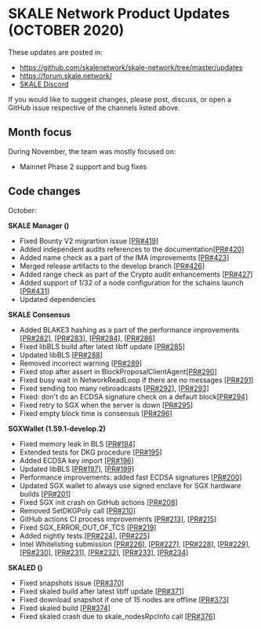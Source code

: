 # SKALE Network Product Updates (OCTOBER 2020)

These updates are posted in: 

-   <https://github.com/skalenetwork/skale-network/tree/master/updates>
-   <https://forum.skale.network/>
-   [SKALE Discord](https://discord.gg/vvUtWJB)

If you would like to suggest changes, please post, discuss, or open a GitHub issue respective of the channels listed above.

## Month focus

During November, the team was mostly focused on:

-   Mainnet Phase 2 support and bug fixes


## Code changes

October:

**SKALE Manager ()**

-   Fixed Bounty V2 migrartion issue [\[PR#419\]](https://github.com/skalenetwork/skale-manager/pull/419)
-   Added independent audits references to the documentation[\[PR#420\]](https://github.com/skalenetwork/skale-manager/pull/420)
-   Added name check as a part of the IMA improvements [\[PR#423\]](https://github.com/skalenetwork/skale-manager/pull/423)
-   Merged release artifacts to the develop branch [\[PR#426\]](https://github.com/skalenetwork/skale-manager/pull/426)
-   Added range check as part of the Crypto audit enhancements [\[PR#427\]](https://github.com/skalenetwork/skale-manager/pull/427)
-   Added support of 1/32 of a node configuration for the schains launch [\[PR#431\]](https://github.com/skalenetwork/skale-manager/pull/431)
-   Updated dependencies

**SKALE Consensus**

-   Added BLAKE3 hashing as a part of the performance improvements [\[PR#282\]](https://github.com/skalenetwork/skale-consensus/pull/282), [\[PR#283\]](https://github.com/skalenetwork/skale-consensus/pull/283), [\[PR#284\]](https://github.com/skalenetwork/skale-consensus/pull/284), [\[PR#286\]](https://github.com/skalenetwork/skale-consensus/pull/286)
-   Fixed libBLS build after latest libff update [\[PR#285\]](https://github.com/skalenetwork/skale-consensus/pull/285)
-   Updated libBLS [\[PR#288\]](https://github.com/skalenetwork/skale-consensus/pull/288)
-   Removed incorrect warning [\[PR#289\]](https://github.com/skalenetwork/skale-consensus/pull/289)
-   Fixed stop after assert in BlockProposalClientAgent[\[PR#290\]](https://github.com/skalenetwork/skale-consensus/pull/290)
-   Fixed busy wait in NetworkReadLoop if there are no messages [\[PR#291\]](https://github.com/skalenetwork/skale-consensus/pull/291)
-   Fixed sending too many rebroadcasts [\[PR#292\]](https://github.com/skalenetwork/skale-consensus/pull/292), [\[PR#293\]](https://github.com/skalenetwork/skale-consensus/pull/293)
-   Fixed: don't do an ECDSA signature check on a default block[\[PR#294\]](https://github.com/skalenetwork/skale-consensus/pull/294)
-   Fixed retry to SGX when the server is down [\[PR#295\]](https://github.com/skalenetwork/skale-consensus/pull/295)
-   Fixed empty block time is consensus [\[PR#296\]](https://github.com/skalenetwork/skale-consensus/pull/296)

**SGXWallet (1.59.1-develop.2)**

-   Fixed memory leak in BLS [\[PR#194\]](https://github.com/skalenetwork/SGXWallet/pull/194)
-   Extended tests for DKG procedure [\[PR#195\]](https://github.com/skalenetwork/SGXWallet/pull/195)
-   Added ECDSA key import [\[PR#196\]](https://github.com/skalenetwork/SGXWallet/pull/196)
-   Updated libBLS [\[PR#197\]](https://github.com/skalenetwork/SGXWallet/pull/197), [\[PR#199\]](https://github.com/skalenetwork/SGXWallet/pull/199)
-   Performance improvements: added fast ECDSA signatures [\[PR#200\]](https://github.com/skalenetwork/SGXWallet/pull/200)
-   Updated SGX wallet to always use signed enclave for SGX hardware builds [\[PR#201\]](https://github.com/skalenetwork/SGXWallet/pull/201)
-   Fixed SGX init crash on GitHub actions [\[PR#208\]](https://github.com/skalenetwork/SGXWallet/pull/208)
-   Removed SetDKGPoly call [\[PR#210\]](https://github.com/skalenetwork/SGXWallet/pull/210)
-   GitHub actions CI process improvements [\[PR#213\]](https://github.com/skalenetwork/SGXWallet/pull/213), [\[PR#215\]](https://github.com/skalenetwork/SGXWallet/pull/215)
-   Fixed SGX_ERROR_OUT_OF_TCS  [\[PR#219\]](https://github.com/skalenetwork/SGXWallet/pull/219)
-   Added nightly tests  [\[PR#224\]](https://github.com/skalenetwork/SGXWallet/pull/224), [\[PR#225\]](https://github.com/skalenetwork/SGXWallet/pull/225)
-   Intel Whitelisting submission [\[PR#226\]](https://github.com/skalenetwork/SGXWallet/pull/226), [\[PR#227\]](https://github.com/skalenetwork/SGXWallet/pull/227), [\[PR#228\]](https://github.com/skalenetwork/SGXWallet/pull/228), [\[PR#229\]](https://github.com/skalenetwork/SGXWallet/pull/229), [\[PR#230\]](https://github.com/skalenetwork/SGXWallet/pull/230), [\[PR#231\]](https://github.com/skalenetwork/SGXWallet/pull/231), [\[PR#232\]](https://github.com/skalenetwork/SGXWallet/pull/232), [\[PR#233\]](https://github.com/skalenetwork/SGXWallet/pull/233), [\[PR#234\]](https://github.com/skalenetwork/SGXWallet/pull/234)

**SKALED ()**

-   Fixed snapshots issue [\[PR#370\]](https://github.com/skalenetwork/skaled/pull/370)
-   Fixed skaled build after latest libff update [\[PR#371\]](https://github.com/skalenetwork/skaled/pull/371)
-   Fixed download snapshot if one of 15 nodes are offline [\[PR#373\]](https://github.com/skalenetwork/skaled/pull/373)
-   Fixed skaled build [\[PR#374\]](https://github.com/skalenetwork/skaled/pull/374)
-   Fixed skaled crash due to skale_nodesRpcInfo call [\[PR#376\]](https://github.com/skalenetwork/skaled/pull/376)
